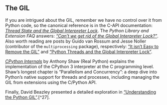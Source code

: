 ## The GIL

If you are intrigued about the GIL, remember we have no control over it from Python code, so the canonical reference is in the C-API documentation: [_Thread State and the Global Interpreter Lock_](https://fpy.li/19-60). The _Python Library and Extension FAQ_ answers: [_“Can’t we get rid of the Global Interpreter Lock?”_](https://fpy.li/19-61). Also worth reading are posts by Guido van Rossum and Jesse Noller (contributor of the `multiprocessing` package), respectively: [“It isn’t Easy to Remove the GIL”](https://fpy.li/19-62) and [“Python Threads and the Global Interpreter Lock”](https://fpy.li/19-63).

[_CPython Internals_](https://fpy.li/19-64) by Anthony Shaw (Real Python) explains the implementation of the CPython 3 interpreter at the C programming level. Shaw’s longest chapter is “Parallelism and Concurrency”: a deep dive into Python’s native support for threads and processes, including managing the GIL from extensions using the C/Python API.

Finally, David Beazley presented a detailed exploration in [“Understanding the Python GIL”](https://fpy.li/19-65).[^27].